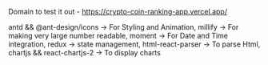 
Domain to test it out - https://crypto-coin-ranking-app.vercel.app/




antd && @ant-design/icons -> For Styling and Animation,
millify -> For making very large number readable,
moment -> For Date and Time integration,
redux -> state management,
html-react-parser -> To parse Html, 
chartjs  && react-chartjs-2 -> To display charts
